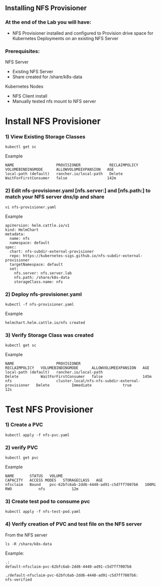## Installing NFS Provisioner 

### At the end of the Lab you will have:
* NFS Provisioner installed and configured to Provision drive space for Kubernetes Deployments on an existing NFS Server

### Prerequisites:

NFS Server
  * Existing NFS Server
  * Share created for /share/k8s-data 

Kubernetes Nodes
  * NFS Client install
  * Manually tested nfs mount to NFS server


# Install NFS Provisioner


### 1) View Existing Storage Classes
```
kubectl get sc
```
Example
```
NAME                   PROVISIONER             RECLAIMPOLICY   VOLUMEBINDINGMODE      ALLOWVOLUMEEXPANSION   AGE
local-path (default)   rancher.io/local-path   Delete          WaitForFirstConsumer   false                  142m
```

### 2) Edit nfs-provisioner.yaml [nfs.server:] and [nfs.path:] to match your NFS server dns/ip and share
```
vi nfs-provisioner.yaml
```
Example
```
apiVersion: helm.cattle.io/v1
kind: HelmChart
metadata:
  name: nfs
  namespace: default
spec:
  chart: nfs-subdir-external-provisioner
  repo: https://kubernetes-sigs.github.io/nfs-subdir-external-provisioner
  targetNamespace: default
  set:
    nfs.server: nfs.server.lab
    nfs.path: /share/k8s-data
    storageClass.name: nfs
```

### 2) Deploy nfs-provisioner.yaml
```
kubectl -f nfs-provisioner.yaml

```
Example
```
helmchart.helm.cattle.io/nfs created
```
### 3) Verify Storage Class was created
```
kubectl get sc
```
Example
```
NAME                   PROVISIONER                                         RECLAIMPOLICY   VOLUMEBINDINGMODE      ALLOWVOLUMEEXPANSION   AGE
local-path (default)   rancher.io/local-path                               Delete          WaitForFirstConsumer   false                  145m
nfs                    cluster.local/nfs-nfs-subdir-external-provisioner   Delete          Immediate              true                   12s
```

# Test NFS Provisioner

### 1) Create a PVC
```
kubectl apply -f nfs-pvc.yaml
```
### 2) verify PVC

```
kubectl get pvc
```
Example
```
NAME       STATUS   VOLUME                                     CAPACITY   ACCESS MODES   STORAGECLASS   AGE
nfsclaim   Bound    pvc-62bfc6ab-2dd6-4440-ad91-c5d7ff7007b6   100Mi      RWO            nfs            12m
```

### 3) Create test pod to consume pvc
```
kubectl apply -f nfs-test-pod.yaml
```

### 4) Verify creation of PVC and test file on the NFS server

From the NFS server
```
ls -R /share/k8s-data
```

Example:
```
.:
default-nfsclaim-pvc-62bfc6ab-2dd6-4440-ad91-c5d7ff7007b6

./default-nfsclaim-pvc-62bfc6ab-2dd6-4440-ad91-c5d7ff7007b6:
nfs-verified
```

